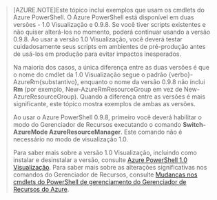> [AZURE.NOTE]Este tópico inclui exemplos que usam os cmdlets do Azure PowerShell. O Azure PowerShell está disponível em duas versões - 1.0 Visualização e 0.9.8. Se você tiver scripts existentes e não quiser alterá-los no momento, poderá continuar usando a versão 0.9.8. Ao usar a versão 1.0 Visualização, você deverá testar cuidadosamente seus scripts em ambientes de pré-produção antes de usá-los em produção para evitar impactos inesperados.
>
> Na maioria dos casos, a única diferença entre as duas versões é que o nome do cmdlet da 1.0 Visualização segue o padrão {verbo}-AzureRm{substantivo}, enquanto o nome da versão 0.9.8 não inclui **Rm** (por exemplo, New-AzureRmResourceGroup em vez de New-AzureResourceGroup). Quando a diferença entre as versões é mais significante, este tópico mostra exemplos de ambas as versões.
>
> Ao usar o Azure PowerShell 0.9.8, primeiro você deverá habilitar o modo do Gerenciador de Recursos executando o comando **Switch-AzureMode AzureResourceManager**. Este comando não é necessário no modo de visualização 1.0.
>
> Para saber mais sobre a versão 1.0 Visualização, incluindo como instalar e desinstalar a versão, consulte [Azure PowerShell 1.0 Visualização](https://azure.microsoft.com/blog/azps-1-0-pre/). Para saber mais sobre as alterações significativas nos comandos do Gerenciador de Recursos, consulte [Mudanças nos cmdlets do PowerShell de gerenciamento do Gerenciador de Recursos do Azure](../articles/powershell-preview-resource-manager-changes.md).

<!---HONumber=Oct15_HO4-->